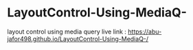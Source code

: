 # LayoutControl-Using-MediaQ-
layout control using  media query 
live link : https://abu-jafor498.github.io/LayoutControl-Using-MediaQ-/
